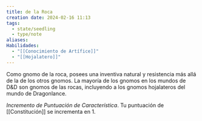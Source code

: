 ```yaml
---
title: de la Roca
creation date: 2024-02-16 11:13
tags:
  - state/seedling
  - type/note
aliases: 
Habilidades:
  - "[[Conocimiento de Artífice]]"
  - "[[Hojalatero]]"
---
```

Como gnomo de la roca, posees una inventiva natural y resistencia más allá de la de los otros
gnomos. La mayoría de los gnomos en los mundos de D&D son gnomos de las rocas, incluyendo a los gnomos hojalateros del mundo de Dragonlance.

*Incremento de Puntuación de Característica*. Tu puntuación de [[Constitución]] se incrementa en 1.

